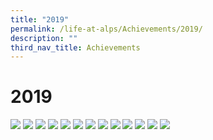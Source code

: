 ```yaml
---
title: "2019"
permalink: /life-at-alps/Achievements/2019/
description: ""
third_nav_title: Achievements
---
```

# **2019**

![](/images/Slide1%20(5).jpg)
![](/images/Slide2%20(1).jpg)
![](/images/Slide1%20(6).jpg)
![](/images/Slide1%20(4).jpg)
![](/images/Slide2%20(3).jpg)
![](/images/Slide3%20(2).jpg)
![](/images/Slide1%20(2).jpg)
![](/images/Slide1%20(3).jpg)
![](/images/Slide2%20(2).jpg)
![](/images/Slide3%20(1).jpg)
![](/images/Slide4.jpg)
![](/images/Slide6.jpg)
![](/images/Slide1%20(1).jpg)